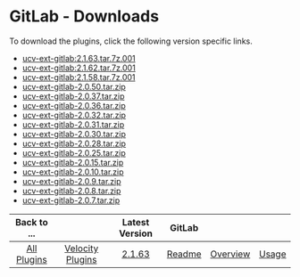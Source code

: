 
# GitLab - Downloads

To download the plugins, click the following version specific links.
- [ucv-ext-gitlab:2.1.63.tar.7z.001](https://github.com/UrbanCode/IBM-UCV-PLUGINS/raw/main/files/ucv-ext-gitlab/ucv-ext-gitlab:2.1.63.tar.7z.001)
- [ucv-ext-gitlab:2.1.62.tar.7z.001](https://github.com/UrbanCode/IBM-UCV-PLUGINS/raw/main/files/ucv-ext-gitlab/ucv-ext-gitlab:2.1.62.tar.7z.001)
- [ucv-ext-gitlab:2.1.58.tar.7z.001](https://github.com/UrbanCode/IBM-UCV-PLUGINS/raw/main/files/ucv-ext-gitlab/ucv-ext-gitlab:2.1.58.tar.7z.001)
- [ucv-ext-gitlab-2.0.50.tar.zip](https://raw.githubusercontent.com/UrbanCode/IBM-UCV-PLUGINS/main/files/ucv-ext-gitlab/ucv-ext-gitlab-2.0.50.tar.zip)
- [ucv-ext-gitlab-2.0.37.tar.zip](https://raw.githubusercontent.com/UrbanCode/IBM-UCV-PLUGINS/main/files/ucv-ext-gitlab/ucv-ext-gitlab-2.0.37.tar.zip)
- [ucv-ext-gitlab-2.0.36.tar.zip](https://raw.githubusercontent.com/UrbanCode/IBM-UCV-PLUGINS/main/files/ucv-ext-gitlab/ucv-ext-gitlab-2.0.36.tar.zip)
- [ucv-ext-gitlab-2.0.32.tar.zip](https://raw.githubusercontent.com/UrbanCode/IBM-UCV-PLUGINS/main/files/ucv-ext-gitlab/ucv-ext-gitlab-2.0.32.tar.zip)
- [ucv-ext-gitlab-2.0.31.tar.zip](https://raw.githubusercontent.com/UrbanCode/IBM-UCV-PLUGINS/main/files/ucv-ext-gitlab/ucv-ext-gitlab-2.0.31.tar.zip)
- [ucv-ext-gitlab-2.0.30.tar.zip](https://raw.githubusercontent.com/UrbanCode/IBM-UCV-PLUGINS/main/files/ucv-ext-gitlab/ucv-ext-gitlab-2.0.30.tar.zip)
- [ucv-ext-gitlab-2.0.28.tar.zip](https://raw.githubusercontent.com/UrbanCode/IBM-UCV-PLUGINS/main/files/ucv-ext-gitlab/ucv-ext-gitlab-2.0.28.tar.zip)
- [ucv-ext-gitlab-2.0.25.tar.zip](https://raw.githubusercontent.com/UrbanCode/IBM-UCV-PLUGINS/main/files/ucv-ext-gitlab/ucv-ext-gitlab-2.0.25.tar.zip)
- [ucv-ext-gitlab-2.0.15.tar.zip](https://raw.githubusercontent.com/UrbanCode/IBM-UCV-PLUGINS/main/files/ucv-ext-gitlab/ucv-ext-gitlab-2.0.15.tar.zip)
- [ucv-ext-gitlab-2.0.10.tar.zip](https://raw.githubusercontent.com/UrbanCode/IBM-UCV-PLUGINS/main/files/ucv-ext-gitlab/ucv-ext-gitlab-2.0.10.tar.zip)
- [ucv-ext-gitlab-2.0.9.tar.zip](https://raw.githubusercontent.com/UrbanCode/IBM-UCV-PLUGINS/main/files/ucv-ext-gitlab/ucv-ext-gitlab-2.0.9.tar.zip)
- [ucv-ext-gitlab-2.0.8.tar.zip](https://raw.githubusercontent.com/UrbanCode/IBM-UCV-PLUGINS/main/files/ucv-ext-gitlab/ucv-ext-gitlab-2.0.8.tar.zip)
- [ucv-ext-gitlab-2.0.7.tar.zip](https://raw.githubusercontent.com/UrbanCode/IBM-UCV-PLUGINS/main/files/ucv-ext-gitlab/ucv-ext-gitlab-2.0.7.tar.zip)

|Back to ...||Latest Version|GitLab |||
| :---: | :---: | :---: | :---: | :---: | :---: |
|[All Plugins](../../index.md)|[Velocity Plugins](../README.md)|[2.1.63](https://github.com/UrbanCode/IBM-UCV-PLUGINS/raw/main/files/ucv-ext-gitlab/ucv-ext-gitlab:2.1.63.tar.7z.001)|[Readme](README.md)|[Overview](overview.md)|[Usage](usage.md)|
